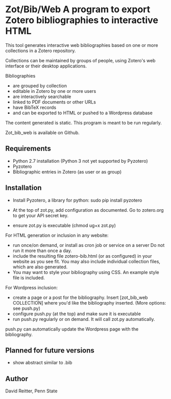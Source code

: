 Zot/Bib/Web
A program to export Zotero bibliographies to interactive HTML
===========

This tool generates interactive web bibliographies based on one or
more collections in a Zotero repository.

Collections can be maintained by groups of people, using Zotero's web
interface or their desktop applications.


Bibliographies
- are grouped by collection
- editable in Zotero by one or more users
- are interactively searchable
- linked to PDF documents or other URLs
- have BibTeX records
- and can be exported to HTML or pushed to a Wordpress database

The content generated is static.  This program is meant to 
be run regularly.  

Zot_bib_web is available on Github.


Requirements
----------------------------------------
- Python 2.7 installation (Python 3 not yet supported by Pyzotero)
- Pyzotero
- Bibliographic entries in Zotero (as user or as group)


Installation
-----------------------------------------

- Install Pyzotero, a library for python:
  sudo pip install pyzotero
  
- At the top of zot.py, add configuration as documented.
  Go to zotero.org to get your API secret key.

- ensure zot.py is executable (chmod ug+x zot.py)

For HTML generation or inclusion in any website:
- run once/on demand, or install as cron job or service on a server
  Do not run it more than once a day. 
- include the resulting file zotero-bib.html (or as configured) in
  your website as you see fit.  You may also include individual
  collection files, which are also generated.
- You may want to style your bibliography using CSS.  An example style
  file is included.

For Wordpress inclusion:
- create a page or a post for the bibliography. Insert
  [zot_bib_web COLLECTION] where you'd like the bibliography
  inserted. (More options: see push.py)
- configure push.py (at the top) and make sure it is executable
- run push.py regularly or on demand.  It will call zot.py automatically.

push.py can automatically update the Wordpress page with the
bibliography.


Planned for future versions
-----------------------------------------

- show abstract similar to .bib


Author
-----------------------------------------
David Reitter, Penn State
